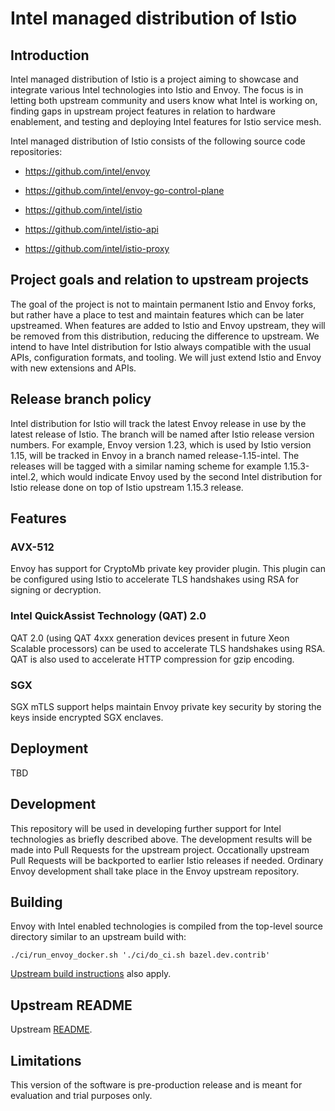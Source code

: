 # Intel managed distribution of Istio

## Introduction

Intel managed distribution of Istio is a project aiming to showcase and
integrate various Intel technologies into Istio and Envoy. The focus is
in letting both upstream community and users know what Intel is working
on, finding gaps in upstream project features in relation to hardware
enablement, and testing and deploying Intel features for Istio service
mesh.

Intel managed distribution of Istio consists of the following source
code repositories:

* https://github.com/intel/envoy

* https://github.com/intel/envoy-go-control-plane

* https://github.com/intel/istio

* https://github.com/intel/istio-api

* https://github.com/intel/istio-proxy

## Project goals and relation to upstream projects

The goal of the project is not to maintain permanent Istio and Envoy
forks, but rather have a place to test and maintain features which can
be later upstreamed. When features are added to Istio and Envoy
upstream, they will be removed from this distribution, reducing the
difference to upstream. We intend to have Intel distribution for Istio
always compatible with the usual APIs, configuration formats, and
tooling. We will just extend Istio and Envoy with new extensions and
APIs.

## Release branch policy

Intel distribution for Istio will track the latest Envoy release in use
by the latest release of Istio. The branch will be named after Istio
release version numbers. For example, Envoy version 1.23, which is used
by Istio version 1.15, will be tracked in Envoy in a branch named
release-1.15-intel. The releases will be tagged with a similar naming
scheme for example 1.15.3-intel.2, which would indicate Envoy
used by the second Intel distribution for Istio release done on top of
Istio upstream 1.15.3 release.

## Features

### AVX-512

Envoy has support for CryptoMb private key provider plugin. This plugin
can be configured using Istio to accelerate TLS handshakes using RSA
for signing or decryption.

### Intel QuickAssist Technology (QAT) 2.0

QAT 2.0 (using QAT 4xxx generation devices present in future Xeon
Scalable processors) can be used to accelerate TLS handshakes using
RSA. QAT is also used to accelerate HTTP compression for gzip
encoding.

### SGX

SGX mTLS support helps maintain Envoy private key security by storing
the keys inside encrypted SGX enclaves.

## Deployment

TBD

## Development

This repository will be used in developing further support for
Intel technologies as briefly described above. The development
results will be made into Pull Requests for the upstream project.
Occationally upstream Pull Requests will be backported to earlier Istio
releases if needed. Ordinary Envoy development shall take place in the
Envoy upstream repository.

## Building

Envoy with Intel enabled technologies is compiled from the top-level
source directory similar to an upstream build with:
```
./ci/run_envoy_docker.sh './ci/do_ci.sh bazel.dev.contrib'
```

[Upstream build instructions](https://www.envoyproxy.io/docs/envoy/latest/start/building#)
also apply.

## Upstream README

Upstream [README](/README.md).

## Limitations

This version of the software is pre-production release and is meant for
evaluation and trial purposes only.
